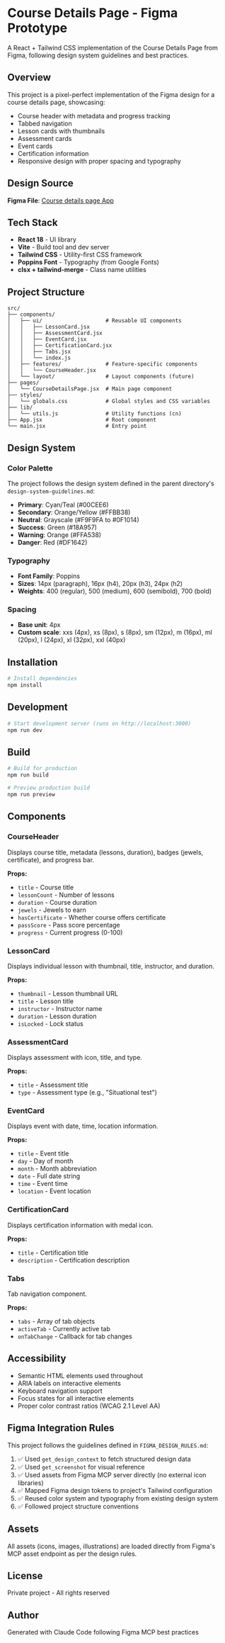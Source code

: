 # Course Details Page - Figma Prototype

A React + Tailwind CSS implementation of the Course Details Page from Figma, following design system guidelines and best practices.

## Overview

This project is a pixel-perfect implementation of the Figma design for a course details page, showcasing:
- Course header with metadata and progress tracking
- Tabbed navigation
- Lesson cards with thumbnails
- Assessment cards
- Event cards
- Certification information
- Responsive design with proper spacing and typography

## Design Source

**Figma File**: [Course details page App](https://www.figma.com/design/V3yRE8eWKS14Fchx1rqRgT/Course-details-page-App?node-id=12843-65637&m=dev)

## Tech Stack

- **React 18** - UI library
- **Vite** - Build tool and dev server
- **Tailwind CSS** - Utility-first CSS framework
- **Poppins Font** - Typography (from Google Fonts)
- **clsx + tailwind-merge** - Class name utilities

## Project Structure

```
src/
├── components/
│   ├── ui/                    # Reusable UI components
│   │   ├── LessonCard.jsx
│   │   ├── AssessmentCard.jsx
│   │   ├── EventCard.jsx
│   │   ├── CertificationCard.jsx
│   │   ├── Tabs.jsx
│   │   └── index.js
│   ├── features/              # Feature-specific components
│   │   └── CourseHeader.jsx
│   └── layout/                # Layout components (future)
├── pages/
│   └── CourseDetailsPage.jsx  # Main page component
├── styles/
│   └── globals.css            # Global styles and CSS variables
├── lib/
│   └── utils.js               # Utility functions (cn)
├── App.jsx                    # Root component
└── main.jsx                   # Entry point
```

## Design System

### Color Palette

The project follows the design system defined in the parent directory's `design-system-guidelines.md`:

- **Primary**: Cyan/Teal (#00CEE6)
- **Secondary**: Orange/Yellow (#FFBB38)
- **Neutral**: Grayscale (#F9F9FA to #0F1014)
- **Success**: Green (#18A957)
- **Warning**: Orange (#FFA538)
- **Danger**: Red (#DF1642)

### Typography

- **Font Family**: Poppins
- **Sizes**: 14px (paragraph), 16px (h4), 20px (h3), 24px (h2)
- **Weights**: 400 (regular), 500 (medium), 600 (semibold), 700 (bold)

### Spacing

- **Base unit**: 4px
- **Custom scale**: xxs (4px), xs (8px), s (8px), sm (12px), m (16px), ml (20px), l (24px), xl (32px), xxl (40px)

## Installation

```bash
# Install dependencies
npm install
```

## Development

```bash
# Start development server (runs on http://localhost:3000)
npm run dev
```

## Build

```bash
# Build for production
npm run build

# Preview production build
npm run preview
```

## Components

### CourseHeader
Displays course title, metadata (lessons, duration), badges (jewels, certificate), and progress bar.

**Props:**
- `title` - Course title
- `lessonCount` - Number of lessons
- `duration` - Course duration
- `jewels` - Jewels to earn
- `hasCertificate` - Whether course offers certificate
- `passScore` - Pass score percentage
- `progress` - Current progress (0-100)

### LessonCard
Displays individual lesson with thumbnail, title, instructor, and duration.

**Props:**
- `thumbnail` - Lesson thumbnail URL
- `title` - Lesson title
- `instructor` - Instructor name
- `duration` - Lesson duration
- `isLocked` - Lock status

### AssessmentCard
Displays assessment with icon, title, and type.

**Props:**
- `title` - Assessment title
- `type` - Assessment type (e.g., "Situational test")

### EventCard
Displays event with date, time, location information.

**Props:**
- `title` - Event title
- `day` - Day of month
- `month` - Month abbreviation
- `date` - Full date string
- `time` - Event time
- `location` - Event location

### CertificationCard
Displays certification information with medal icon.

**Props:**
- `title` - Certification title
- `description` - Certification description

### Tabs
Tab navigation component.

**Props:**
- `tabs` - Array of tab objects
- `activeTab` - Currently active tab
- `onTabChange` - Callback for tab changes

## Accessibility

- Semantic HTML elements used throughout
- ARIA labels on interactive elements
- Keyboard navigation support
- Focus states for all interactive elements
- Proper color contrast ratios (WCAG 2.1 Level AA)

## Figma Integration Rules

This project follows the guidelines defined in `FIGMA_DESIGN_RULES.md`:

1. ✅ Used `get_design_context` to fetch structured design data
2. ✅ Used `get_screenshot` for visual reference
3. ✅ Used assets from Figma MCP server directly (no external icon libraries)
4. ✅ Mapped Figma design tokens to project's Tailwind configuration
5. ✅ Reused color system and typography from existing design system
6. ✅ Followed project structure conventions

## Assets

All assets (icons, images, illustrations) are loaded directly from Figma's MCP asset endpoint as per the design rules.

## License

Private project - All rights reserved

## Author

Generated with Claude Code following Figma MCP best practices
